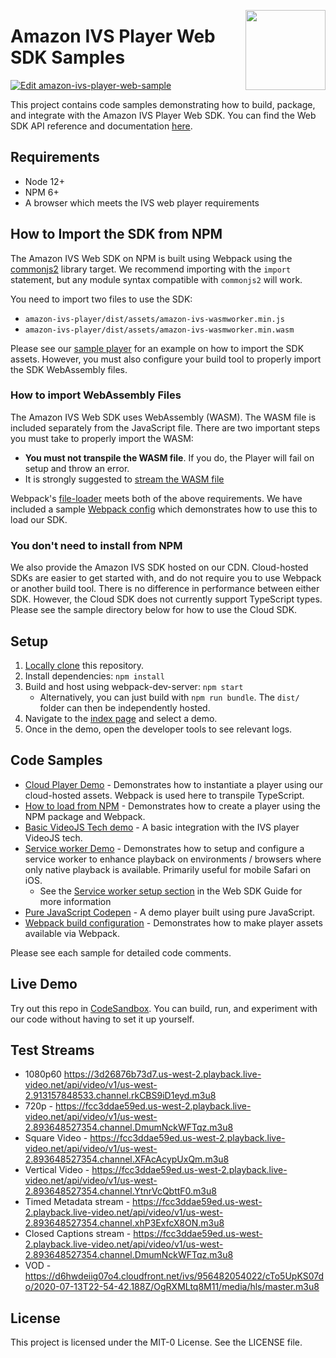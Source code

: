 
<a href="https://docs.aws.amazon.com/ivs/"><img align="right" width="128px" src="./ivs-logo.svg"></a>

# Amazon IVS Player Web SDK Samples
[![Edit amazon-ivs-player-web-sample](https://codesandbox.io/static/img/play-codesandbox.svg)](https://codesandbox.io/s/github/aws-samples/amazon-ivs-player-web-sample/tree/master/?fontsize=14&hidenavigation=1&theme=dark&view=preview)

This project contains code samples demonstrating how to build, package, and integrate with the Amazon IVS Player Web SDK. You can find the Web SDK API reference and documentation [here](https://docs.aws.amazon.com/ivs/).

## Requirements
- Node 12+
- NPM 6+
- A browser which meets the IVS web player requirements

## How to Import the SDK from NPM
The Amazon IVS Web SDK on NPM is built using Webpack using the [commonjs2](https://github.com/webpack/webpack/issues/1114) library target. We recommend importing with the `import` statement, but any module syntax compatible with `commonjs2` will work.

You need to import two files to use the SDK:

* `amazon-ivs-player/dist/assets/amazon-ivs-wasmworker.min.js`
* `amazon-ivs-player/dist/assets/amazon-ivs-wasmworker.min.wasm`

Please see our [sample player](./samples/npm-sdk) for an example on how to import the SDK assets. However, you must also configure your build tool to properly import the SDK WebAssembly files.

### How to import WebAssembly Files
The Amazon IVS Web SDK uses WebAssembly (WASM). The WASM file is included separately from the JavaScript file. There are two important steps you must take to properly import the WASM:
 
* **You must not transpile the WASM file**. If you do, the Player will fail on setup and throw an error.
* It is strongly suggested to [stream the WASM file](https://developer.mozilla.org/en-US/docs/Web/JavaScript/Reference/Global_Objects/WebAssembly/instantiateStreaming)

Webpack's [file-loader](https://webpack.js.org/loaders/file-loader/) meets both of the above requirements. We have included a sample [Webpack config](webpack.config.js) which demonstrates how to use this to load our SDK.

### You don't need to install from NPM
We also provide the Amazon IVS SDK hosted on our CDN. Cloud-hosted SDKs are easier to get started with, and do not require you to use Webpack or another build tool. There is no difference in performance between either SDK. However, the Cloud SDK does not currently support TypeScript types. Please see the sample directory below for how to use the Cloud SDK.

## Setup
1. [Locally clone](https://docs.github.com/en/github/creating-cloning-and-archiving-repositories/cloning-a-repository) this repository.
2. Install dependencies: `npm install`
3. Build and host using webpack-dev-server: `npm start`
    * Alternatively, you can just build with `npm run bundle`. The `dist/` folder can then be independently hosted.
4. Navigate to the [index page](http://localhost:8080/index.html) and select a demo.
5. Once in the demo, open the developer tools to see relevant logs.

## Code Samples
* [Cloud Player Demo](./samples/cloud-player/cloud-player.ts) - Demonstrates how to instantiate a player using our cloud-hosted assets. Webpack is used here to transpile TypeScript.
* [How to load from NPM](./samples/npm-sdk/npm-sdk.ts) - Demonstrates how to create a player using the NPM package and Webpack.
* [Basic VideoJS Tech demo](./samples/videojs/videojs.ts) - A basic integration with the IVS player VideoJS tech.
* [Service worker Demo](./samples/service-worker/service-worker.ts) - Demonstrates how to setup and configure a service worker to enhance playback on environments / browsers where only native playback is available. Primarily useful for mobile Safari on iOS.
    * See the [Service worker setup section](https://docs.aws.amazon.com/ivs/latest/LowLatencyUserGuide/web-getting-started.html#web-service-worker) in the Web SDK Guide for more information
* [Pure JavaScript Codepen](https://codepen.io/amazon-ivs/pen/c3b13a2df34b60ada7756f3a2af8d2f0) - A demo player built using pure JavaScript.
* [Webpack build configuration](./webpack.config.js) - Demonstrates how to make player assets available via Webpack.

Please see each sample for detailed code comments.

## Live Demo

Try out this repo in [CodeSandbox](https://githubbox.com/aws-samples/amazon-ivs-player-web-sample). You can build, run, and experiment with our code without having to set it up yourself.

## Test Streams
* 1080p60 https://3d26876b73d7.us-west-2.playback.live-video.net/api/video/v1/us-west-2.913157848533.channel.rkCBS9iD1eyd.m3u8
* 720p - https://fcc3ddae59ed.us-west-2.playback.live-video.net/api/video/v1/us-west-2.893648527354.channel.DmumNckWFTqz.m3u8
* Square Video - https://fcc3ddae59ed.us-west-2.playback.live-video.net/api/video/v1/us-west-2.893648527354.channel.XFAcAcypUxQm.m3u8
* Vertical Video - https://fcc3ddae59ed.us-west-2.playback.live-video.net/api/video/v1/us-west-2.893648527354.channel.YtnrVcQbttF0.m3u8
* Timed Metadata stream - https://fcc3ddae59ed.us-west-2.playback.live-video.net/api/video/v1/us-west-2.893648527354.channel.xhP3ExfcX8ON.m3u8
* Closed Captions stream - https://fcc3ddae59ed.us-west-2.playback.live-video.net/api/video/v1/us-west-2.893648527354.channel.DmumNckWFTqz.m3u8
* VOD - https://d6hwdeiig07o4.cloudfront.net/ivs/956482054022/cTo5UpKS07do/2020-07-13T22-54-42.188Z/OgRXMLtq8M11/media/hls/master.m3u8
    
## License

This project is licensed under the MIT-0 License. See the LICENSE file.

